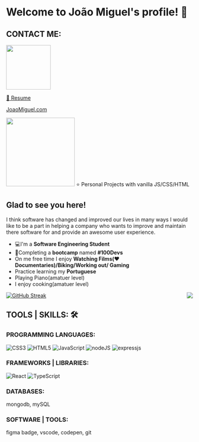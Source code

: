 # Welcome to João Miguel's profile! 👋



## CONTACT ME:

<a href="https://www.linkedin.com/in/jo%C3%A3ocunha021/"><img src="https://img.shields.io/badge/Linkedin-Profile-blu"  width="120"> </a>  

<a href="https://www.linkedin.com/in/jo%C3%A3ocunha021/"> 📄 Resume</a>  

<a href="https://www.linkedin.com/in/jo%C3%A3ocunha021/">JoaoMiguel.com</a>  

<img src ="https://img.shields.io/badge/Curently-Working%20On-orange" width= 185px >
⭐️ Personal Projects with vanilla JS/CSS/HTML
   


## Glad to see you here! 


I think software has changed and improved our lives in many ways I would like to be a part in helping a company who wants to improve and maintain there software for and provide an awesome user experience.

* 💻I'm a **Software Engineering Student**
* 🥾Completing a **bootcamp** named **#100Devs**
*  On me free time I enjoy **Watching Films(❤️Documentaries)/Biking/Working out/ Gaming**
* Practice learning my **Portuguese**
* Playing Piano(amatuer level)
* I enjoy cooking(amatuer level)
   
   
[![GitHub Streak](https://github-readme-streak-stats.herokuapp.com?user=joao-miguel8&theme=dark&hide_border=true&mode=weekly)](https://git.io/streak-stats)
<img src= "https://user-images.githubusercontent.com/83466001/223209533-caf00c37-6ce4-4187-9abb-f3f27f6c15b3.gif" align="right" >
## TOOLS | SKILLS:  🛠️

### PROGRAMMING LANGUAGES: 
![CSS3](https://img.shields.io/badge/css3-%231572B6.svg?style=for-the-badge&logo=css3&logoColor=white) ![HTML5](https://img.shields.io/badge/html5-%23E34F26.svg?style=for-the-badge&logo=html5&logoColor=white) ![JavaScript](https://img.shields.io/badge/javascript-%23323330.svg?style=for-the-badge&logo=javascript&logoColor=%23F7DF1E) ![nodeJS](https://img.shields.io/badge/node.js%20support-8-brightgreen.svg) ![expressjs](https://img.shields.io/badge/Express.js-404D59?style=for-the-badge)

### FRAMEWORKS | LIBRARIES:
![React](https://img.shields.io/badge/React-20232A?style=for-the-badge&logo=react&logoColor=61DAFB)
 ![TypeScript](https://img.shields.io/badge/typescript-%23007ACC.svg?style=for-the-badge&logo=typescript&logoColor=white) 

### DATABASES: 
mongodb, mySQL


### SOFTWARE | TOOLS: 
figma badge, vscode, codepen, git




